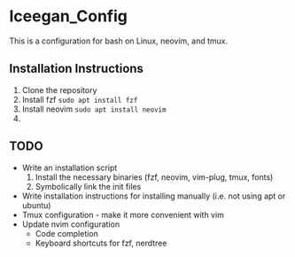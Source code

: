 # Iceegan_Config

This is a configuration for bash on Linux, neovim, and tmux.

## Installation Instructions
1. Clone the repository
1. Install fzf
	`sudo apt install fzf`
1. Install neovim
	`sudo apt install neovim`
1. 

## TODO
* Write an installation script
	1. Install the necessary binaries (fzf, neovim, vim-plug, tmux, fonts)
	1. Symbolically link the init files
* Write installation instructions for installing manually (i.e. not using apt or ubuntu)
* Tmux configuration - make it more convenient with vim
* Update nvim configuration
	* Code completion
	* Keyboard shortcuts for fzf, nerdtree

